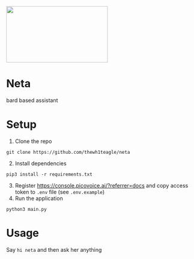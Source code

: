 <img src="https://github.com/thewh1teagle/neta/assets/61390950/063297bd-82b6-4c04-8835-71db3d7b7135" width="270px" height="150px" />   

# Neta  
bard based assistant


# Setup
1. Clone the repo
```
git clone https://github.com/thewh1teagle/neta
```
2. Install dependencies
```
pip3 install -r requirements.txt
```
3. Register https://console.picovoice.ai/?referrer=docs and copy access token to `.env` file (see `.env.example`)
4. Run the application
```
python3 main.py
```

# Usage
Say `hi neta` and then ask her anything